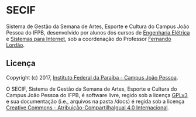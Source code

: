 # SECIF

Sistema de Gestão da Semana de Artes, Esporte e Cultura do Campus João Pessoa do IFPB, desenvolvido por alunos dos cursos de [Engenharia Elétrica](https://estudante.ifpb.edu.br/cursos/42) e [Sistemas para Internet](https://estudante.ifpb.edu.br/cursos/39), sob a coordenação do Professor [Fernando Lordão](http://github.com/fernandolordao).

## Licença

Copyright (c) 2017, [Instituto Federal da Paraíba - Campus João Pessoa](https://www.ifpb.edu.br/joaopessoa).

O SECIF, Sistema de Gestão da Semana de Artes, Esporte e Cultura do Campus João Pessoa do IFPB, é software livre, regido sob a licença [GPLv3](https://github.com/ifpb/secif/blob/master/LICENSE) e sua documentação  (i.e., arquivos na pasta /docs) é regida sob a licença [Creative Commons - Atribuição-CompartilhaIgual 4.0 Internacional](https://creativecommons.org/licenses/by-sa/4.0/).
